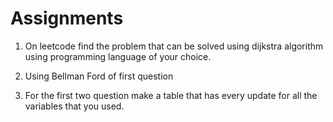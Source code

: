 # Assignments<br/>

1. On leetcode find the problem that can be solved using dijkstra algorithm using programming language of your choice.

   
2. Using Bellman Ford of first question

   
3. For the first two question make a table that has every update for all the variables that you used.

   
